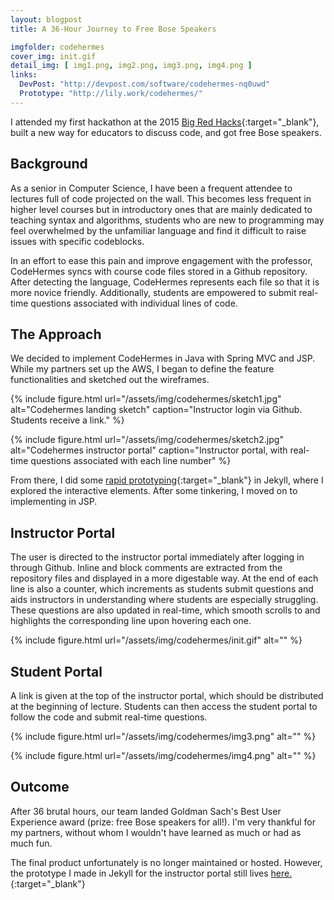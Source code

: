 ```yaml
---
layout: blogpost
title: A 36-Hour Journey to Free Bose Speakers

imgfolder: codehermes
cover_img: init.gif
detail_img: [ img1.png, img2.png, img3.png, img4.png ]
links:
  DevPost: "http://devpost.com/software/codehermes-nq0uwd"
  Prototype: "http://lily.work/codehermes/"
---
```


I attended my first hackathon at the 2015 [Big Red Hacks][brh]{:target="_blank"}, built a new way for educators to discuss code, and got free Bose speakers.

## Background
As a senior in Computer Science, I have been a frequent attendee to lectures full of code projected on the wall. This becomes less frequent in higher level courses but in introductory ones that are mainly dedicated to teaching syntax and algorithms, students who are new to programming may feel overwhelmed by the unfamiliar language and find it difficult to raise issues with specific codeblocks.

In an effort to ease this pain and improve engagement with the professor, CodeHermes syncs with course code files stored in a Github repository. After detecting the language, CodeHermes represents each file so that it is more novice friendly. Additionally, students are empowered to submit real-time questions associated with individual lines of code.

## The Approach
We decided to implement CodeHermes in Java with Spring MVC and JSP. While my partners set up the AWS, I began to define the feature functionalities and sketched out the wireframes.

{% include figure.html 
  url="/assets/img/codehermes/sketch1.jpg"
  alt="Codehermes landing sketch"
  caption="Instructor login via Github. Students receive a link." %}

{% include figure.html 
  url="/assets/img/codehermes/sketch2.jpg"
  alt="Codehermes instructor portal"
  caption="Instructor portal, with real-time questions associated with each line number" %}

From there, I did some [rapid prototyping][prototype]{:target="_blank"} in Jekyll, where I explored the interactive elements. After some tinkering, I moved on to implementing in JSP.

## Instructor Portal
The user is directed to the instructor portal immediately after logging in through Github. Inline and block comments are extracted from the repository files and displayed in a more digestable way. At the end of each line is also a counter, which increments as students submit questions and aids instructors in understanding where students are especially struggling. These questions are also updated in real-time, which smooth scrolls to and highlights the corresponding line upon hovering each one.

{% include figure.html 
  url="/assets/img/codehermes/init.gif"
  alt="" %}

## Student Portal
A link is given at the top of the instructor portal, which should be distributed at the beginning of lecture. Students can then access the student portal to follow the code and submit real-time questions.

{% include figure.html 
  url="/assets/img/codehermes/img3.png"
  alt="" %}

{% include figure.html 
  url="/assets/img/codehermes/img4.png"
  alt="" %}

## Outcome
After 36 brutal hours, our team landed Goldman Sach's Best User Experience award (prize: free Bose speakers for all!). I'm very thankful for my partners, without whom I wouldn't have learned as much or had as much fun.

The final product unfortunately is no longer maintained or hosted. However, the prototype I made in Jekyll for the instructor portal still lives [here.][prototype]{:target="_blank"}

[brh]: http://www.bigredhacks.com/
[prototype]: http://lily.work/codehermes/
